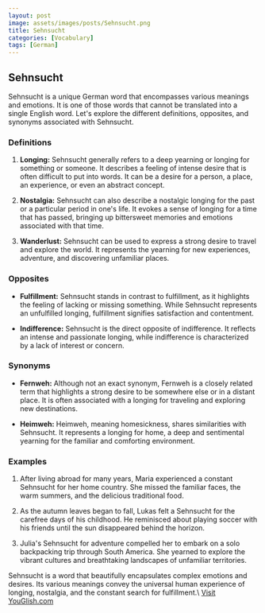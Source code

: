 ```yaml
---
layout: post
image: assets/images/posts/Sehnsucht.png
title: Sehnsucht
categories: [Vocabulary]
tags: [German]
---
```


## Sehnsucht

Sehnsucht is a unique German word that encompasses various meanings and emotions. It is one of those words that cannot be translated into a single English word. Let's explore the different definitions, opposites, and synonyms associated with Sehnsucht.

### Definitions

1. **Longing:** Sehnsucht generally refers to a deep yearning or longing for something or someone. It describes a feeling of intense desire that is often difficult to put into words. It can be a desire for a person, a place, an experience, or even an abstract concept.

2. **Nostalgia:** Sehnsucht can also describe a nostalgic longing for the past or a particular period in one's life. It evokes a sense of longing for a time that has passed, bringing up bittersweet memories and emotions associated with that time.

3. **Wanderlust:** Sehnsucht can be used to express a strong desire to travel and explore the world. It represents the yearning for new experiences, adventure, and discovering unfamiliar places.

### Opposites

- **Fulfillment:** Sehnsucht stands in contrast to fulfillment, as it highlights the feeling of lacking or missing something. While Sehnsucht represents an unfulfilled longing, fulfillment signifies satisfaction and contentment.

- **Indifference:** Sehnsucht is the direct opposite of indifference. It reflects an intense and passionate longing, while indifference is characterized by a lack of interest or concern.

### Synonyms

- **Fernweh:** Although not an exact synonym, Fernweh is a closely related term that highlights a strong desire to be somewhere else or in a distant place. It is often associated with a longing for traveling and exploring new destinations.

- **Heimweh:** Heimweh, meaning homesickness, shares similarities with Sehnsucht. It represents a longing for home, a deep and sentimental yearning for the familiar and comforting environment.

### Examples

1. After living abroad for many years, Maria experienced a constant Sehnsucht for her home country. She missed the familiar faces, the warm summers, and the delicious traditional food.

2. As the autumn leaves began to fall, Lukas felt a Sehnsucht for the carefree days of his childhood. He reminisced about playing soccer with his friends until the sun disappeared behind the horizon.

3. Julia's Sehnsucht for adventure compelled her to embark on a solo backpacking trip through South America. She yearned to explore the vibrant cultures and breathtaking landscapes of unfamiliar territories.

Sehnsucht is a word that beautifully encapsulates complex emotions and desires. Its various meanings convey the universal human experience of longing, nostalgia, and the constant search for fulfillment.\ <a id="yg-widget-0" class="youglish-widget" data-query="Sehnsucht" data-lang="german" data-components="8412" data-auto-start="0" data-bkg-color="theme_light" data-title="How%20to%20pronounce%20Sehnsucht%20in%20German"  rel="nofollow" href="https://youglish.com">Visit YouGlish.com</a><script async src="https://youglish.com/public/emb/widget.js" charset="utf-8"></script>